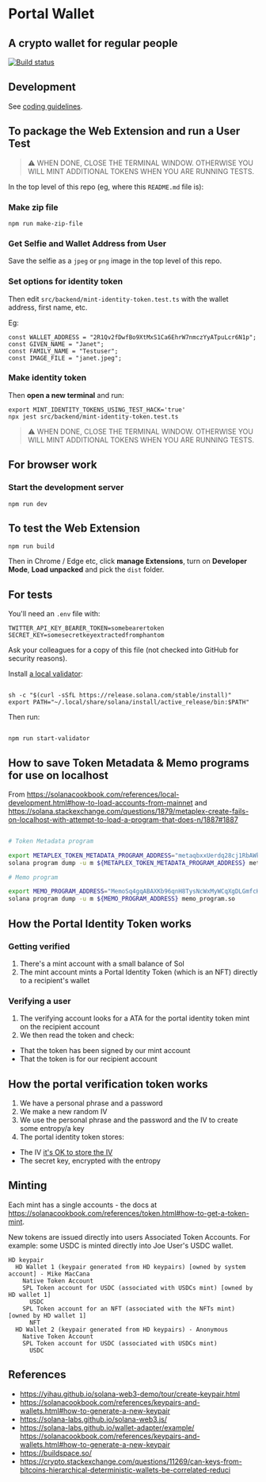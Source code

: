 # Portal Wallet


## A crypto wallet for regular people

[![Build status](https://github.com/portalwallet/portalwallet/actions/workflows/tests.yaml/badge.svg)](https://github.com/portalwallet/portalwallet/actions)

## Development

See [coding guidelines](CODING_GUIDELINES.md).

## To package the Web Extension and run a User Test

> ⚠️ WHEN DONE, CLOSE THE TERMINAL WINDOW. OTHERWISE YOU WILL MINT ADDITIONAL TOKENS WHEN YOU ARE RUNNING TESTS.

In the top level of this repo (eg, where this `README.md` file is):

### Make zip file

```
npm run make-zip-file
```

### Get Selfie and Wallet Address from User

Save the selfie as a `jpeg` or `png` image in the top level of this repo.

### Set options for identity token

Then edit `src/backend/mint-identity-token.test.ts` with the wallet address, first name, etc.

Eg:

```
const WALLET_ADDRESS = "2R1Qv2fDwfBo9XtMxS1Ca6EhrW7nmczYyATpuLcr6N1p";
const GIVEN_NAME = "Janet";
const FAMILY_NAME = "Testuser";
const IMAGE_FILE = "janet.jpeg";
```

### Make identity token

Then **open a new terminal** and run:

```
export MINT_IDENTITY_TOKENS_USING_TEST_HACK='true'
npx jest src/backend/mint-identity-token.test.ts
```

> ⚠️ WHEN DONE, CLOSE THE TERMINAL WINDOW. OTHERWISE YOU WILL MINT ADDITIONAL TOKENS WHEN YOU ARE RUNNING TESTS.

## For browser work

### Start the development server

`npm run dev`

## To test the Web Extension

```
npm run build
```

Then in Chrome / Edge etc, click **manage Extensions**, turn on **Developer Mode**, **Load unpacked** and pick the `dist` folder.

## For tests

You'll need an `.env` file with:

```
TWITTER_API_KEY_BEARER_TOKEN=somebearertoken
SECRET_KEY=somesecretkeyextractedfromphantom
```

Ask your colleagues for a copy of this file (not checked into GitHub for security reasons).

Install [a local validator](https://solanacookbook.com/references/local-development.html#starting-a-local-validator):

```

sh -c "$(curl -sSfL https://release.solana.com/stable/install)"
export PATH="~/.local/share/solana/install/active_release/bin:$PATH"

```

Then run:

```

npm run start-validator

```

## How to save Token Metadata & Memo programs for use on localhost

From https://solanacookbook.com/references/local-development.html#how-to-load-accounts-from-mainnet
and https://solana.stackexchange.com/questions/1879/metaplex-create-fails-on-localhost-with-attempt-to-load-a-program-that-does-n/1887#1887

```bash

# Token Metadata program

export METAPLEX_TOKEN_METADATA_PROGRAM_ADDRESS="metaqbxxUerdq28cj1RbAWkYQm3ybzjb6a8bt518x1s"
solana program dump -u m ${METAPLEX_TOKEN_METADATA_PROGRAM_ADDRESS} metaplex_token_metadata_program.so

# Memo program

export MEMO_PROGRAM_ADDRESS="MemoSq4gqABAXKb96qnH8TysNcWxMyWCqXgDLGmfcHr"
solana program dump -u m ${MEMO_PROGRAM_ADDRESS} memo_program.so

```

## How the Portal Identity Token works

### Getting verified

1. There's a mint account with a small balance of Sol
2. The mint account mints a Portal Identity Token (which is an NFT) directly to a recipient's wallet

### Verifying a user

1. The verifying account looks for a ATA for the portal identity token mint on the recipient account
2. We then read the token and check:

- That the token has been signed by our mint account
- That the token is for our recipient account

## How the portal verification token works

1. We have a personal phrase and a password
2. We make a new random IV
3. We use the personal phrase and the password and the IV to create some entropy/a key
4. The portal identity token stores:

- The IV [it's OK to store the IV](https://security.stackexchange.com/questions/17044/when-using-aes-and-cbc-is-it-necessary-to-keep-the-iv-secret)
- The secret key, encrypted with the entropy

## Minting

Each mint has a single accounts - the docs at https://solanacookbook.com/references/token.html#how-to-get-a-token-mint.

New tokens are issued directly into users Associated Token Accounts. For example: some USDC is minted directly into Joe User's USDC wallet.

```
HD keypair
  HD Wallet 1 (keypair generated from HD keypairs) [owned by system account] - Mike MacCana
    Native Token Account
    SPL Token account for USDC (associated with USDCs mint) [owned by HD wallet 1]
      USDC
    SPL Token account for an NFT (associated with the NFTs mint) [owned by HD wallet 1]
      NFT
  HD Wallet 2 (keypair generated from HD keypairs) - Anonymous
    Native Token Account
    SPL Token account for USDC (associated with USDCs mint)
      USDC

```

## References

- https://yihau.github.io/solana-web3-demo/tour/create-keypair.html
- https://solanacookbook.com/references/keypairs-and-wallets.html#how-to-generate-a-new-keypair
- https://solana-labs.github.io/solana-web3.js/
- https://solana-labs.github.io/wallet-adapter/example/
  https://solanacookbook.com/references/keypairs-and-wallets.html#how-to-generate-a-new-keypair
- https://buildspace.so/
- https://crypto.stackexchange.com/questions/11269/can-keys-from-bitcoins-hierarchical-deterministic-wallets-be-correlated-reduci

